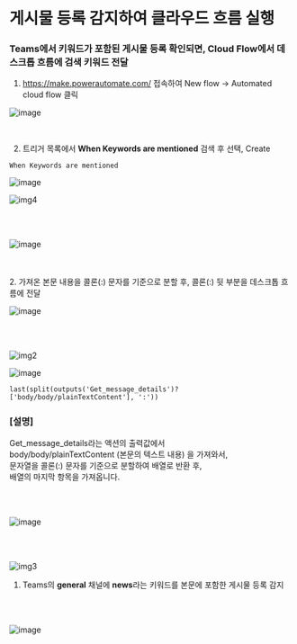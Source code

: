 # 게시물 등록 감지하여 클라우드 흐름 실행

### Teams에서 키워드가 포함된 게시물 등록 확인되면, Cloud Flow에서 데스크톱 흐름에 검색 키워드 전달

1. https://make.powerautomate.com/ 접속하여 New flow -> Automated cloud flow 클릭

![image](https://github.com/user-attachments/assets/4ff651f7-e16d-41bb-ae9b-24615f5af23e)

<br>

2. 트리거 목록에서 **When Keywords are mentioned** 검색 후 선택, Create

```
When Keywords are mentioned
```

![image](https://github.com/user-attachments/assets/2e0d507b-7211-41c2-8992-5517f72ad77c)

![img4](https://github.com/user-attachments/assets/4c46bd81-8df6-4198-a161-83a497f18c19)

<br>
<br>

![image](https://github.com/user-attachments/assets/b746f7ad-55db-40df-a927-79dbd8cebdbd)

<br>
<br>
2. 가져온 본문 내용을 콜론(:) 문자를 기준으로 분할 후, 콜론(:) 뒷 부분을 데스크톱 흐름에 전달

![image](https://github.com/user-attachments/assets/c64b901c-4111-464d-a604-7d8f34a53e10)

<br>
<br>

![img2](https://github.com/user-attachments/assets/50f411ad-21b6-45bf-9290-62ff0ff1fb08)

![image](https://github.com/user-attachments/assets/4eb8c4c2-fffc-4e95-997a-f6d0616ca366)

```
last(split(outputs('Get_message_details')?['body/body/plainTextContent'], ':'))
```
### [설명]
Get_message_details라는 액션의 출력값에서<br>
body/body/plainTextContent (본문의 텍스트 내용) 을 가져와서, <br>
문자열을 콜론(:) 문자를 기준으로 분할하여 배열로 반환 후, <br>
배열의 마지막 항목을 가져옵니다. <br>

<br>
<br>

![image](https://github.com/user-attachments/assets/997da455-d2a7-4afe-b2c2-84e04ca4659a)

<br>
<br>

![img3](https://github.com/user-attachments/assets/16479e36-d4cb-4c98-8890-a0026805ac58)


1. Teams의 **general** 채널에 **news**라는 키워드를 본문에 포함한 게시물 등록 감지 
<br>
<br>


![image](https://github.com/user-attachments/assets/f896feff-7775-4319-8f58-42123dfef24b)



